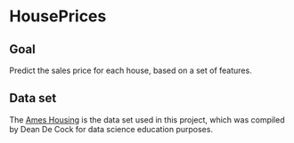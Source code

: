 # HousePrices

## Goal
Predict the sales price for each house, based on a set of features.

## Data set
The [Ames Housing](https://ww2.amstat.org/publications/jse/v19n3/decock.pdf) is the data set used in this project, which was compiled by Dean De Cock for data science education purposes.
